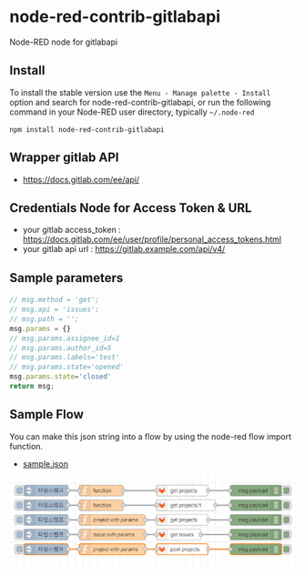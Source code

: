 node-red-contrib-gitlabapi
================
Node-RED node for gitlabapi

## Install

To install the stable version use the `Menu - Manage palette - Install`
option and search for node-red-contrib-gitlabapi, or run the following
command in your Node-RED user directory, typically `~/.node-red`

    npm install node-red-contrib-gitlabapi

## Wrapper gitlab API   
- https://docs.gitlab.com/ee/api/

## Credentials Node for Access Token & URL
- your gitlab access_token : https://docs.gitlab.com/ee/user/profile/personal_access_tokens.html
- your gitlab api url :  https://gitlab.example.com/api/v4/

## Sample parameters
```js
// msg.method = 'get';
// msg.api = 'issues';
// msg.path = '';
msg.params = {}
// msg.params.assignee_id=1
// msg.params.author_id=5
// msg.params.labels='test'
// msg.params.state='opened'
msg.params.state='closed'
return msg;
```

## Sample Flow
You can make this json string into a flow by using the node-red flow import function.

- [sample.json](examples/sample.json)

![alt](examples/sample.png)
